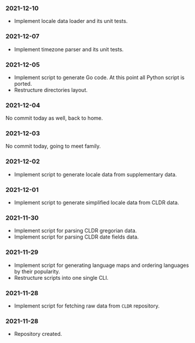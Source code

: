### 2021-12-10

- Implement locale data loader and its unit tests.

### 2021-12-07

- Implement timezone parser and its unit tests.

### 2021-12-05

- Implement script to generate Go code. At this point all Python script is ported.
- Restructure directories layout.

### 2021-12-04

No commit today as well, back to home.

### 2021-12-03

No commit today, going to meet family.

### 2021-12-02

- Implement script to generate locale data from supplementary data.

### 2021-12-01

- Implement script to generate simplified locale data from CLDR data.

### 2021-11-30

- Implement script for parsing CLDR gregorian data.
- Implement script for parsing CLDR date fields data.

### 2021-11-29

- Implement script for generating language maps and ordering languages by their popularity.
- Restructure scripts into one single CLI.

### 2021-11-28

- Implement script for fetching raw data from `CLDR` repository.

### 2021-11-28

- Repository created.
